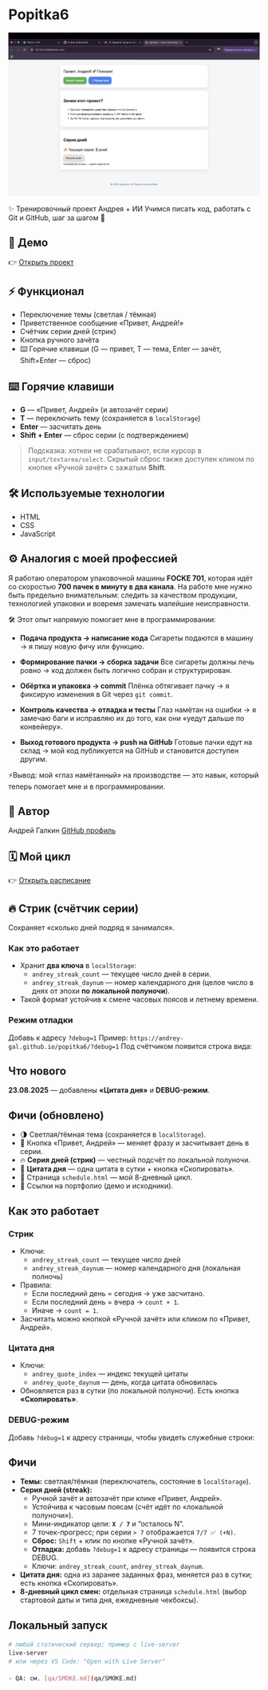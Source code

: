 # Popitka6

![Скриншот проекта](./assets/demo.png)



✨ Тренировочный проект Андрея + ИИ
Учимся писать код, работать с Git и GitHub, шаг за шагом 🚀

## 🚀 Демо
👉 [Открыть проект](https://andrey-gal.github.io/popitka6/)

## ⚡ Функционал
- Переключение темы (светлая / тёмная)
- Приветственное сообщение «Привет, Андрей!»
- Счётчик серии дней (стрик)
- Кнопка ручного зачёта
- ⌨️ Горячие клавиши (G — привет, T — тема, Enter — зачёт, Shift+Enter — сброс)
## ⌨️ Горячие клавиши

- **G** — «Привет, Андрей» (и автозачёт серии)
- **T** — переключить тему (сохраняется в `localStorage`)
- **Enter** — засчитать день
- **Shift + Enter** — сброс серии (с подтверждением)

> Подсказка: хоткеи не срабатывают, если курсор в `input/textarea/select`.
> Скрытый сброс также доступен кликом по кнопке «Ручной зачёт» с зажатым **Shift**.



## 🛠️ Используемые технологии
- HTML
- CSS
- JavaScript

## ⚙️ Аналогия с моей профессией

Я работаю оператором упаковочной машины **FOCKE 701**, которая идёт со скоростью **700 пачек в минуту в два канала**.
На работе мне нужно быть предельно внимательным: следить за качеством продукции, технологией упаковки и вовремя замечать малейшие неисправности.

🛠 Этот опыт напрямую помогает мне в программировании:

- **Подача продукта → написание кода**
  Сигареты подаются в машину → я пишу новую фичу или функцию.

- **Формирование пачки → сборка задачи**
  Все сигареты должны лечь ровно → код должен быть логично собран и структурирован.

- **Обёртка и упаковка → commit**
  Плёнка обтягивает пачку → я фиксирую изменения в Git через `git commit`.

- **Контроль качества → отладка и тесты**
  Глаз намётан на ошибки → я замечаю баги и исправляю их до того, как они «уедут дальше по конвейеру».

- **Выход готового продукта → push на GitHub**
  Готовые пачки едут на склад → мой код публикуется на GitHub и становится доступен другим.

⚡️Вывод: мой «глаз намётанный» на производстве — это навык, который теперь помогает мне и в программировании.

## 👤 Автор
Андрей Галкин
[GitHub профиль](https://github.com/Andrey-Gal)

## 🗓 Мой цикл

👉 [Открыть расписание](https://andrey-gal.github.io/popitka6/schedule.html)

## 🔥 Стрик (счётчик серии)

Сохраняет «сколько дней подряд я занимался».

### Как это работает
- Хранит **два ключа** в `localStorage`:
  - `andrey_streak_count` — текущее число дней в серии.
  - `andrey_streak_daynum` — номер календарного дня (целое число в днях от эпохи **по локальной полуночи**).
- Такой формат устойчив к смене часовых поясов и летнему времени.

### Режим отладки
Добавь к адресу `?debug=1`
Пример: `https://andrey-gal.github.io/popitka6/?debug=1`
Под счётчиком появится строка вида:

## Что нового
**23.08.2025** — добавлены **«Цитата дня»** и **DEBUG-режим**.

## Фичи (обновлено)
- 🌗 Светлая/тёмная тема (сохраняется в `localStorage`).
- 👋 Кнопка «Привет, Андрей» — меняет фразу и засчитывает день в серии.
- 🔥 **Серия дней (стрик)** — честный подсчёт по локальной полуночи.
- 📝 **Цитата дня** — одна цитата в сутки + кнопка «Скопировать».
- 📅 Страница `schedule.html` — мой 8-дневный цикл.
- 🔗 Ссылки на портфолио (демо и исходники).

## Как это работает

### Стрик
- Ключи:
  - `andrey_streak_count` — текущее число дней
  - `andrey_streak_daynum` — номер календарного дня (локальная полночь)
- Правила:
  - Если последний день = сегодня → уже засчитано.
  - Если последний день = вчера → `count + 1`.
  - Иначе → `count = 1`.
- Засчитать можно кнопкой «Ручной зачёт» или кликом по «Привет, Андрей».

### Цитата дня
- Ключи:
  - `andrey_quote_index` — индекс текущей цитаты
  - `andrey_quote_daynum` — день, когда цитата обновилась
- Обновляется раз в сутки (по локальной полуночи). Есть кнопка **«Скопировать»**.

### DEBUG-режим
Добавь `?debug=1` к адресу страницы, чтобы увидеть служебные строки:

## Фичи

- **Темы:** светлая/тёмная (переключатель, состояние в `localStorage`).
- **Серия дней (streak):**
  - Ручной зачёт и автозачёт при клике «Привет, Андрей».
  - Устойчива к часовым поясам (счёт идёт по «локальной полуночи»).
  - Мини-индикатор цели: **`X / 7`** и “осталось N”.
  - 7 точек-прогресс; при серии `> 7` отображается `7/7 ✅ (+N)`.
  - **Сброс:** `Shift` + клик по кнопке «Ручной зачёт».
  - **Отладка:** добавь `?debug=1` к адресу страницы — появится строка DEBUG.
  - Ключи: `andrey_streak_count`, `andrey_streak_daynum`.
- **Цитата дня:** одна из заранее заданных фраз, меняется раз в сутки; есть кнопка «Скопировать».
- **8-дневный цикл смен:** отдельная страница `schedule.html` (выбор стартовой даты и типа дня, ежедневные чекбоксы).

## Локальный запуск

```bash
# любой статический сервер; пример с live-server
live-server
# или через VS Code: "Open with Live Server"

- QA: см. [qa/SMOKE.md](qa/SMOKE.md)
